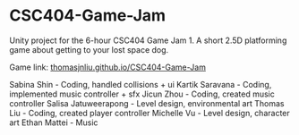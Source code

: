 # CSC404-Game-Jam
Unity project for the 6-hour CSC404 Game Jam 1. A short 2.5D platforming game about getting to your lost space dog.

Game link: [thomasjnliu.github.io/CSC404-Game-Jam](thomasjnliu.github.io/CSC404-Game-Jam)

Sabina Shin - Coding, handled collisions + ui
Kartik Saravana - Coding, implemented music controller + sfx
Jicun Zhou - Coding, created music controller 
Salisa Jatuweerapong - Level design, environmental art
Thomas Liu - Coding, created player controller
Michelle Vu - Level design, character art 
Ethan Mattei - Music
